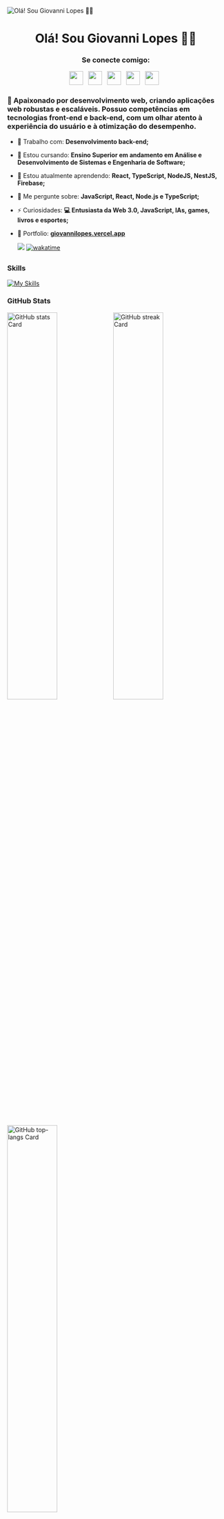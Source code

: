 ![Olá! Sou Giovanni Lopes 👋🏼](https://mir-s3-cdn-cf.behance.net/project_modules/max_1200/79731568097599.5b50bca477735.jpg)

<div id="toc">
  <ul align="center" style="list-style: none">
    <summary>
      <h1>
        Olá! Sou Giovanni Lopes 👋🏼
      </h1>
    </summary>
  </ul>
</div>
   
**<h3 align="center">Se conecte comigo:</h3>** 
<p align="center"><a href="giovanniclopes@gmail.com" target="_blank"><img src="https://img.shields.io/badge/Gmail-D14836?style=for-the-badge&logo=gmail&logoColor=white" height="32" style="margin-right: 8px"></a> <a href="https://github.com/giovanniclopes" target="_blank"><img src="https://img.shields.io/badge/GitHub-100000?style=for-the-badge&logo=github&logoColor=white" height="32" style="margin-right: 8px"></a> <a href="https://www.linkedin.com/in/giovanni-lopes21" target="_blank"><img src="https://img.shields.io/badge/LinkedIn-0077B5?style=for-the-badge&logo=linkedin&logoColor=white" height="32" style="margin-right: 8px"></a> <a href="https://www.instagram.com/gi_camargo_l" target="_blank"><img src="https://img.shields.io/badge/Instagram-E4405F?style=for-the-badge&logo=instagram&logoColor=white" height="32" style="margin-right: 8px"></a> <a href="https://app.daily.dev/gcl657" target="_blank"><img src="https://img.shields.io/badge/dev.to-0A0A0A?style=for-the-badge&logo=dev.to&logoColor=white" height="32" style="margin-right: 8px"></a> </p>

 **<h3 align="left">🚀 Apaixonado por desenvolvimento web, criando aplicações web robustas e escaláveis. Possuo competências em tecnologias front-end e back-end, com um olhar atento à experiência do usuário e à otimização do desempenho.</h3>**


- 💼 Trabalho com: **Desenvolvimento back-end;**
- 🏫 Estou cursando: **Ensino Superior em andamento em Análise e Desenvolvimento de Sistemas e Engenharia de Software;**
- 🌱 Estou atualmente aprendendo: **React, TypeScript, NodeJS, NestJS, Firebase;**
- 💬 Me pergunte sobre: **JavaScript, React, Node.js e TypeScript;**
- ⚡ Curiosidades: **💻 Entusiasta da Web 3.0, JavaScript, IAs, games, livros e esportes;**
- 📂 Portfolio: **<a href="https://giovannilopes.vercel.app" target="_blank">giovannilopes.vercel.app</a>**
   
   ![](https://komarev.com/ghpvc/?username=giovnanniclopes&color=CD5C5C&style=flat&label=Visualizações+no+perfil)
   [![wakatime](https://wakatime.com/badge/user/746aac76-874d-42d7-b60f-29d4df4d0300.svg)](https://wakatime.com/@746aac76-874d-42d7-b60f-29d4df4d0300?style=social)
   

##

 **<h3 align="left">Skills</h3>**

[![My Skills](https://skillicons.dev/icons?i=js,react,typescript,tailwindcss,vite,nodejs,nestjs,prisma,express,firebase,mysql,python,wordpress)](https://skillicons.dev)

 **<h3 align="left">GitHub Stats</h3>**

<p align="left">
  <img width="48%" src="https://github-readme-stats.vercel.app/api?username=giovanniclopes&theme=omni&hide_title=true&hide_rank=false&show_icons=true&include_all_commits=false&count_private=true&line_height=23&title_color=Giovanni+Lopes+Status&text_color=ffffff&icon_color=ffce00&border_color=B221E6&locale=pt-br&hide_border=false&rank_icon=github&number_format=short&text_bold=true&show=&border_radius=10&bg_color=1f1f1f&ring_color=B221E6&custom_title=Giovanni+Lopes+Status" alt="GitHub stats Card" />
  <img width="48%" src="https://streak-stats.demolab.com/?user=giovanniclopes&theme=omni&hide_border=false&date_format=j%2Fn%2FY&mode=weekly&hide_total_contributions=false&hide_current_streak=false&hide_longest_streak=false&card_height=200&border_radius=11&background=1f1f1f&border=B221E6&ring=ffce00&stroke=B221E6&fire=f01e2c&currStreakNum=ffffff&sideNums=ffffff&currStreakLabel=ffce00&sideLabels=ffffff&locale=pt-br&exclude_days=Sun%2CSat" alt="GitHub streak Card" />
</p>

<p align="left">
  <img width="48%" src="https://github-readme-stats.vercel.app/api/top-langs?username=giovanniclopes&theme=omni&hide_title=false&layout=compact&langs_count=4&hide_progress=false&card_width=400&title_color=ffffff&text_color=ffffff&border_color=B221E6&bg_color=1f1f1f&border_radius=10&locale=pt-br&custom_title=Linguagens+mais+Usadas" alt="GitHub top-langs Card" />
</p>

